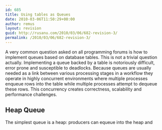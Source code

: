 ```yaml
---
id: 685
title: Using tables as Queues
date: 2010-03-06T11:50:29+00:00
author: remus
layout: revision
guid: http://rusanu.com/2010/03/06/682-revision-3/
permalink: /2010/03/06/682-revision-3/
---
```

A very common question asked on all programming forums is how to implement queues based on database tables. This is not a trivial question actually. Implementing a queue backed by a table is notoriously difficult, error prone and susceptible to deadlocks. Because queues are usually needed as a link between various processing stages in a workflow they operate in highly concurrent environments where multiple processes enqueue rows into the table while multiple processes attempt to dequeue these rows. This concurrency creates correctness, scalability and performance challenges.

## Heap Queue

The simplest queue is a heap: producers can equeue into the heap and